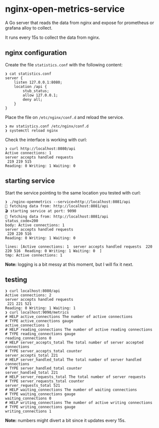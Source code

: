 # nginx-open-metrics-service

A Go server that reads the data from nginx and expose for prometheus or grafana alloy to collect.

It runs every 15s to collect the data from nginx.

## nginx configuration

Create the file `statistics.conf` with the following content:

```
❯ cat statistics.conf
server {
    listen 127.0.0.1:8080;
    location /api {
        stub_status;
        allow 127.0.0.1;
        deny all;
    }
}

```

Place the file on `/etc/nginx/conf.d` and reload the service.

```shell
❯ mv statistics.conf /etc/nginx/conf.d
❯ systemctl reload nginx
```

Check the interface is working with curl:

```shell
❯ curl http://localhost:8080/api
Active connections: 1 
server accepts handled requests
 219 219 515 
Reading: 0 Writing: 1 Waiting: 0 
```

## starting service

Start the service pointing to the same location you tested with curl:

```shell
❯ ./nginx-openmetrics --service=http://localhost:8081/api
🚚 fetching data from: http://localhost:8081/api
🎬 starting service at port: 9090
🚚 fetching data from: http://localhost:8081/api
status_code=200
body: Active connections: 1 
server accepts handled requests
 220 220 516 
Reading: 0 Writing: 1 Waiting: 0 

lines: [Active connections: 1  server accepts handled requests  220 220 516  Reading: 0 Writing: 1 Waiting: 0  ]
tmp: Active connections: 1 
```

__Note:__ logging is a bit messy at this moment, but I will fix it next.

## testing

```shell
❯ curl localhost:8080/api
Active connections: 2 
server accepts handled requests
 221 221 521 
Reading: 0 Writing: 1 Waiting: 1 
❯ curl localhost:9090/metrics
# HELP active_connections The number of active connections
# TYPE active_connections gauge
active_connections 1
# HELP reading_connections The number of active reading connections
# TYPE reading_connections gauge
reading_connections 0
# HELP server_accepts_total The total number of server accepted connections
# TYPE server_accepts_total counter
server_accepts_total 221
# HELP server_handled_total The total number of server handled connections
# TYPE server_handled_total counter
server_handled_total 221
# HELP server_requests_total The total number of server requests
# TYPE server_requests_total counter
server_requests_total 521
# HELP waiting_connections The number of waiting connections
# TYPE waiting_connections gauge
waiting_connections 0
# HELP writing_connections The number of active writing connections
# TYPE writing_connections gauge
writing_connections 1
```

__Note:__ numbers might divert a bit since it updates every 15s.

